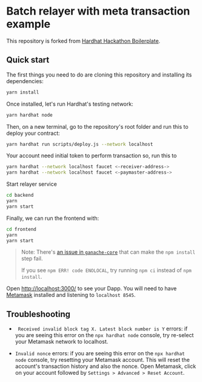 # Batch relayer with meta transaction example

This repository is forked from [Hardhat Hackathon Boilerplate](https://github.com/nomiclabs/hardhat-hackathon-boilerplate).



## Quick start

The first things you need to do are cloning this repository and installing its
dependencies:

```sh
yarn install
```

Once installed, let's run Hardhat's testing network:

```sh
yarn hardhat node
```

Then, on a new terminal, go to the repository's root folder and run this to
deploy your contract:

```sh
yarn hardhat run scripts/deploy.js --network localhost
```

Your account need initial token to perform transaction so, run this to
```sh
yarn hardhat --network localhost faucet <-receiver-address->
yarn hardhat --network localhost faucet <-paymaster-address->
```

Start relayer service
```sh
cd backend
yarn
yarn start
```

Finally, we can run the frontend with:

```sh
cd frontend
yarn
yarn start
```

> Note: There's [an issue in `ganache-core`](https://github.com/trufflesuite/ganache-core/issues/650) that can make the `npm install` step fail. 
>
> If you see `npm ERR! code ENOLOCAL`, try running `npm ci` instead of `npm install`.

Open [http://localhost:3000/](http://localhost:3000/) to see your Dapp. You will
need to have [Metamask](https://metamask.io) installed and listening to
`localhost 8545`.


## Troubleshooting


- ` Received invalid block tag X. Latest block number is Y` errors: if you are seeing this error on the `npx hardhat node`
  console, try re-select your Metamask network to localhost. 

- `Invalid nonce` errors: if you are seeing this error on the `npx hardhat node`
  console, try resetting your Metamask account. This will reset the account's
  transaction history and also the nonce. Open Metamask, click on your account
  followed by `Settings > Advanced > Reset Account`.

